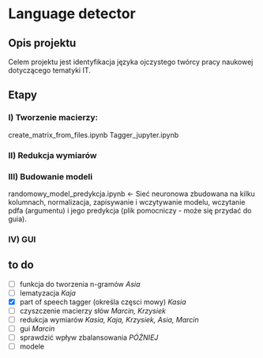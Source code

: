 # Language detector

## Opis projektu
Celem projektu jest identyfikacja języka ojczystego twórcy pracy naukowej dotyczącego tematyki IT. 

## Etapy
### I) Tworzenie macierzy:
create_matrix_from_files.ipynb
Tagger_jupyter.ipynb 

### II) Redukcja wymiarów

### III) Budowanie modeli
randomowy_model_predykcja.ipynb <- Sieć neuronowa zbudowana na kilku kolumnach, normalizacja, zapisywanie i wczytywanie modelu, wczytanie pdfa (argumentu) i jego predykcja (plik pomocniczy - może się przydać do guia).

### IV) GUI

## to do 
- [ ] funkcja do tworzenia n-gramów *Asia*
- [ ] lematyzacja *Kaja*
- [x] part of speech tagger (określa częsci mowy) *Kasia*
- [ ] czyszczenie macierzy słów *Marcin, Krzysiek*
- [ ] redukcja wymiarów *Kasia, Kaja, Krzysiek, Asia, Marcin*
- [ ] gui *Marcin*
- [ ] sprawdzić wpływ zbalansowania *PÓŹNIEJ*
- [ ] modele
